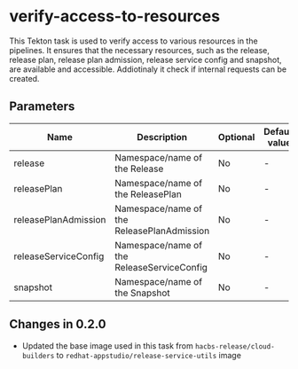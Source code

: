 # verify-access-to-resources

This Tekton task is used to verify access to various resources in the pipelines. It ensures that the necessary resources, such as the release, release plan, release plan admission, release service config and snapshot, are available and accessible. Addiotinaly it check if internal requests can be created.

## Parameters

| Name                 | Description                                        | Optional | Default value |
|----------------------|----------------------------------------------------|----------|---------------|
| release              | Namespace/name of the Release                      | No       | -             |
| releasePlan          | Namespace/name of the ReleasePlan                  | No       | -             |
| releasePlanAdmission | Namespace/name of the ReleasePlanAdmission         | No       | -             |
| releaseServiceConfig | Namespace/name of the ReleaseServiceConfig         | No       | -             |
| snapshot             | Namespace/name of the Snapshot                     | No       | -             |

## Changes in 0.2.0
* Updated the base image used in this task from `hacbs-release/cloud-builders` to `redhat-appstudio/release-service-utils` image